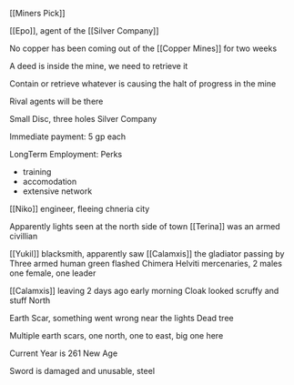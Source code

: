 
[[Miners Pick]] 

[[Epo]], agent of the [[Silver Company]]



No copper has been coming out of the [[Copper Mines]] for two weeks

A deed is inside the mine, we need to retrieve it

Contain or retrieve whatever is causing the halt of progress in the mine

Rival agents will be there

Small Disc, three holes
	Silver Company

Immediate payment:
	5 gp each

LongTerm Employment:
Perks
- training
- accomodation
- extensive network

[[Niko]] engineer, fleeing chneria city

Apparently lights seen at the north side of town
[[Terina]] was an armed civillian 


[[Yukil]] blacksmith, apparently saw [[Calamxis]] the gladiator passing by
Three armed human green flashed Chimera Helviti mercenaries, 2 males one female, one leader

[[Calamxis]] leaving 2 days ago early morning
	Cloak looked scruffy and stuff
	North

Earth Scar, something went wrong near the lights
Dead tree

Multiple earth scars, one north, one to east, big one here

Current Year is 261 New Age

Sword is damaged and unusable, steel

